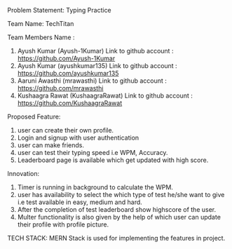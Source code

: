 
 Problem Statement: Typing Practice
 
 Team Name: TechTitan
 
 Team Members Name :
 1. Ayush Kumar  (Ayush-1Kumar)  Link to github account : https://github.com/Ayush-1Kumar
 2. Ayush Kumar  (ayushkumar135) Link to github account : https://github.com/ayushkumar135
 3. Aaruni Awasthi (mrawasthi)   Link to github account : https://github.com/mrawasthi
 4. Kushaagra Rawat (KushaagraRawat) Link to github account : https://github.com/KushaagraRawat



Proposed Feature:
1. user can create their own profile.
2. Login and signup with user authentication
3. user can make friends.
4. user can test their typing speed i.e WPM, Accuracy.
5. Leaderboard page is available which get updated with high score.

Innovation:
1. Timer is running in background to calculate the WPM.
2. user has availability to select the which type of test he/she want to give i.e test available in easy, medium and hard.
3. After the completion of test leaderboard show highscore of the user.
4. Multer functionality is also given by the help of which user can update their profile with profile picture.

TECH STACK:
MERN Stack is used for implementing the features in project. 

